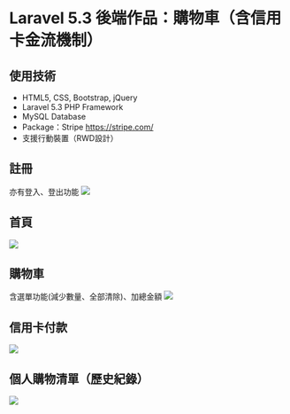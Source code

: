 # Laravel 5.3 後端作品：購物車（含信用卡金流機制）

## 使用技術
* HTML5, CSS, Bootstrap, jQuery
* Laravel 5.3 PHP Framework
* MySQL Database
* Package：Stripe
https://stripe.com/
* 支援行動裝置（RWD設計）

## 註冊
亦有登入、登出功能
![](https://github.com/monkeypg/monkeypg.github.io/blob/master/img/Laravel-ShoppingCart/signup.png)

## 首頁
![](https://github.com/monkeypg/monkeypg.github.io/blob/master/img/Laravel-ShoppingCart/index.png)

## 購物車
含選單功能(減少數量、全部清除)、加總金額
![](https://github.com/monkeypg/monkeypg.github.io/blob/master/img/Laravel-ShoppingCart/shopping-cart.png)

## 信用卡付款
![](https://github.com/monkeypg/monkeypg.github.io/blob/master/img/Laravel-ShoppingCart/checkout.png)

## 個人購物清單（歷史紀錄）
![](https://github.com/monkeypg/monkeypg.github.io/blob/master/img/Laravel-ShoppingCart/profile.png)
